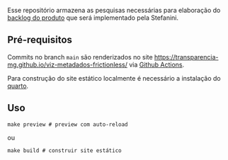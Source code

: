 Esse repositório armazena as pesquisas necessárias para elaboração do [backlog do produto](https://github.com/orgs/transparencia-mg/projects/2) que será implementado pela Stefanini.

## Pré-requisitos

Commits no branch `main` são renderizados no site <https://transparencia-mg.github.io/viz-metadados-frictionless/> via [Github Actions](https://github.com/transparencia-mg/viz-metadados-frictionless/actions). 

Para construção do site estático localmente é necessário a instalação do [quarto](https://quarto.org/).

## Uso

```
make preview # preview com auto-reload
```

ou

```
make build # construir site estático
```
